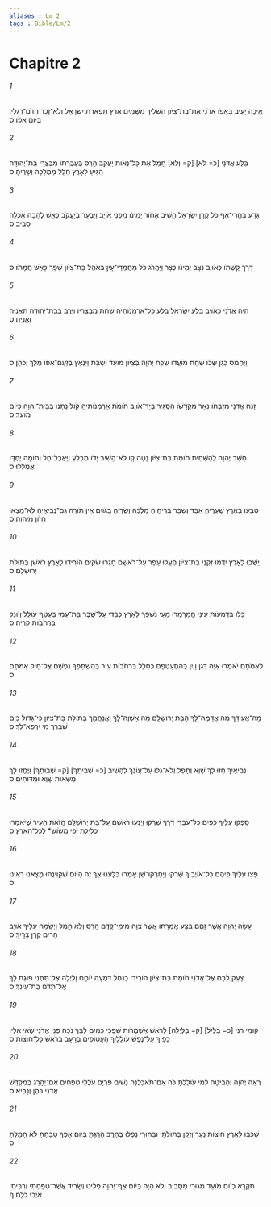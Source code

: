 ```yaml
---
aliases : Lm 2
tags : Bible/Lm/2
---
```


# Chapitre 2

###### 1
אֵיכָה יָעִיב בְּאַפֹּו אֲדֹנָי אֶת־בַּת־צִיֹּון הִשְׁלִיךְ מִשָּׁמַיִם אֶרֶץ תִּפְאֶרֶת יִשְׂרָאֵל וְלֹא־זָכַר הֲדֹם־רַגְלָיו בְּיֹום אַפֹּו׃ ס
###### 2
בִּלַּע אֲדֹנָי [כ= לֹא] [ק= וְלֹא] חָמַל אֵת כָּל־נְאֹות יַעֲקֹב הָרַס בְּעֶבְרָתֹו מִבְצְרֵי בַת־יְהוּדָה הִגִּיעַ לָאָרֶץ חִלֵּל מַמְלָכָה וְשָׂרֶיהָ׃ ס
###### 3
גָּדַע בָּחֳרִי־אַף כֹּל קֶרֶן יִשְׂרָאֵל הֵשִׁיב אָחֹור יְמִינֹו מִפְּנֵי אֹויֵב וַיִּבְעַר בְּיַעֲקֹב כְּאֵשׁ לֶהָבָה אָכְלָה סָבִיב׃ ס
###### 4
דָּרַךְ קַשְׁתֹּו כְּאֹויֵב נִצָּב יְמִינֹו כְּצָר וַיַּהֲרֹג כֹּל מַחֲמַדֵּי־עָיִן בְּאֹהֶל בַּת־צִיֹּון שָׁפַךְ כָּאֵשׁ חֲמָתֹו׃ ס
###### 5
הָיָה אֲדֹנָי כְּאֹויֵב בִּלַּע יִשְׂרָאֵל בִּלַּע כָּל־אַרְמְנֹותֶיהָ שִׁחֵת מִבְצָרָיו וַיֶּרֶב בְּבַת־יְהוּדָה תַּאֲנִיָּה וַאֲנִיָּה׃ ס
###### 6
וַיַּחְמֹס כַּגַּן שֻׂכֹּו שִׁחֵת מֹועֲדֹו שִׁכַּח יְהוָה בְּצִיֹּון מֹועֵד וְשַׁבָּת וַיִּנְאַץ בְּזַעַם־אַפֹּו מֶלֶךְ וְכֹהֵן׃ ס
###### 7
זָנַח אֲדֹנָי מִזְבְּחֹו נִאֵר מִקְדָּשֹׁו הִסְגִּיר בְּיַד־אֹויֵב חֹומֹת אַרְמְנֹותֶיהָ קֹול נָתְנוּ בְּבֵית־יְהוָה כְּיֹום מֹועֵד׃ ס
###### 8
חָשַׁב יְהוָה לְהַשְׁחִית חֹומַת בַּת־צִיֹּון נָטָה קָו לֹא־הֵשִׁיב יָדֹו מִבַּלֵּעַ וַיַּאֲבֶל־חֵל וְחֹומָה יַחְדָּו אֻמְלָלוּ׃ ס
###### 9
טָבְעוּ בָאָרֶץ שְׁעָרֶיהָ אִבַּד וְשִׁבַּר בְּרִיחֶיהָ מַלְכָּהּ וְשָׂרֶיהָ בַגֹּויִם אֵין תֹּורָה גַּם־נְבִיאֶיהָ לֹא־מָצְאוּ חָזֹון מֵיְהוָה׃ ס
###### 10
יֵשְׁבוּ לָאָרֶץ יִדְּמוּ זִקְנֵי בַת־צִיֹּון הֶעֱלוּ עָפָר עַל־רֹאשָׁם חָגְרוּ שַׂקִּים הֹורִידוּ לָאָרֶץ רֹאשָׁן בְּתוּלֹת יְרוּשָׁלִָם׃ ס
###### 11
כָּלוּ בַדְּמָעֹות עֵינַי חֳמַרְמְרוּ מֵעַי נִשְׁפַּךְ לָאָרֶץ כְּבֵדִי עַל־שֶׁבֶר בַּת־עַמִּי בֵּעָטֵף עֹולֵל וְיֹונֵק בִּרְחֹבֹות קִרְיָה׃ ס
###### 12
לְאִמֹּתָם יֹאמְרוּ אַיֵּה דָּגָן וָיָיִן בְּהִתְעַטְּפָם כֶּחָלָל בִּרְחֹבֹות עִיר בְּהִשְׁתַּפֵּךְ נַפְשָׁם אֶל־חֵיק אִמֹּתָם׃ ס
###### 13
מָה־אֲעִידֵךְ מָה אֲדַמֶּה־לָּךְ הַבַּת יְרוּשָׁלִַם מָה אַשְׁוֶה־לָּךְ וַאֲנַחֲמֵךְ בְּתוּלַת בַּת־צִיֹּון כִּי־גָדֹול כַּיָּם שִׁבְרֵךְ מִי יִרְפָּא־לָךְ׃ ס
###### 14
נְבִיאַיִךְ חָזוּ לָךְ שָׁוְא וְתָפֵל וְלֹא־גִלּוּ עַל־עֲוֹנֵךְ לְהָשִׁיב [כ= שְׁבִיתֵךְ] [ק= שְׁבוּתֵךְ] וַיֶּחֱזוּ לָךְ מַשְׂאֹות שָׁוְא וּמַדּוּחִים׃ ס
###### 15
סָפְקוּ עָלַיִךְ כַּפַּיִם כָּל־עֹבְרֵי דֶרֶךְ שָׁרְקוּ וַיָּנִעוּ רֹאשָׁם עַל־בַּת יְרוּשָׁלִָם הֲזֹאת הָעִיר שֶׁיֹּאמְרוּ כְּלִילַת יֹפִי מָשֹׂושׂ* לְכָל־הָאָרֶץ׃ ס
###### 16
פָּצוּ עָלַיִךְ פִּיהֶם כָּל־אֹויְבַיִךְ שָׁרְקוּ וַיַּחַרְקוּ־שֵׁן אָמְרוּ בִּלָּעְנוּ אַךְ זֶה הַיֹּום שֶׁקִּוִּינֻהוּ מָצָאנוּ רָאִינוּ׃ ס
###### 17
עָשָׂה יְהוָה אֲשֶׁר זָםָם בִּצַּע אֶמְרָתֹו אֲשֶׁר צִוָּה מִימֵי־קֶדֶם הָרַס וְלֹא חָמָל וַיְשַׂמַּח עָלַיִךְ אֹויֵב הֵרִים קֶרֶן צָרָיִךְ׃ ס
###### 18
צָעַק לִבָּם אֶל־אֲדֹנָי חֹומַת בַּת־צִיֹּון הֹורִידִי כַנַּחַל דִּמְעָה יֹוםָם וָלַיְלָה אַל־תִּתְּנִי פוּגַת לָךְ אַל־תִּדֹּם בַּת־עֵינֵךְ׃ ס
###### 19
קוּמִי רֹנִּי [כ= בַלַּיִל] [ק= בַלַּיְלָה] לְרֹאשׁ אַשְׁמֻרֹות שִׁפְכִי כַמַּיִם לִבֵּךְ נֹכַח פְּנֵי אֲדֹנָי שְׂאִי אֵלָיו כַּפַּיִךְ עַל־נֶפֶשׁ עֹולָלַיִךְ הָעֲטוּפִים בְּרָעָב בְּרֹאשׁ כָּל־חוּצֹות׃ ס
###### 20
רְאֵה יְהוָה וְהַבִּיטָה לְמִי עֹולַלְתָּ כֹּה אִם־תֹּאכַלְנָה נָשִׁים פִּרְיָם עֹלֲלֵי טִפֻּחִים אִם־יֵהָרֵג בְּמִקְדַּשׁ אֲדֹנָי כֹּהֵן וְנָבִיא׃ ס
###### 21
שָׁכְבוּ לָאָרֶץ חוּצֹות נַעַר וְזָקֵן בְּתוּלֹתַי וּבַחוּרַי נָפְלוּ בֶחָרֶב הָרַגְתָּ בְּיֹום אַפֶּךָ טָבַחְתָּ לֹא חָמָלְתָּ׃ ס
###### 22
תִּקְרָא כְיֹום מֹועֵד מְגוּרַי מִסָּבִיב וְלֹא הָיָה בְּיֹום אַף־יְהוָה פָּלִיט וְשָׂרִיד אֲשֶׁר־טִפַּחְתִּי וְרִבִּיתִי אֹיְבִי כִלָּם׃ ף
